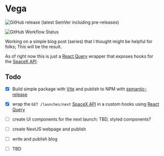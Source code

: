# Vega

![GitHub release (latest SemVer including pre-releases)](https://img.shields.io/github/v/release/jeffbeltran/vega?include_prereleases&style=for-the-badge)

![GitHub Workflow Status](https://img.shields.io/github/workflow/status/jeffbeltran/vega/Release?style=for-the-badge)

Working on a simple blog post (series) that I thought might be helpful for folks; This will be the result. 


As of right now this is just a [React Query](https://react-query.tanstack.com/) wrapper that exposes hooks for the [SpaceX API](https://github.com/r-spacex/SpaceX-API).

## Todo
- [X] Build simple package with [Vite](https://vitejs.dev/) and publish to NPM with [semantic-release](https://semantic-release.gitbook.io/semantic-release/)
- [X] wrap the `GET /launches/next`  [SpaceX API](https://github.com/r-spacex/SpaceX-API/blob/master/docs/v4/launches/next.md) in a custom hooks using [React Query](https://react-query.tanstack.com/)
- [ ] create UI components for the next launch: TBD, styled components?
- [ ] create NextJS webpage and publish
- [ ] write and publish blog
- [ ] TBD



